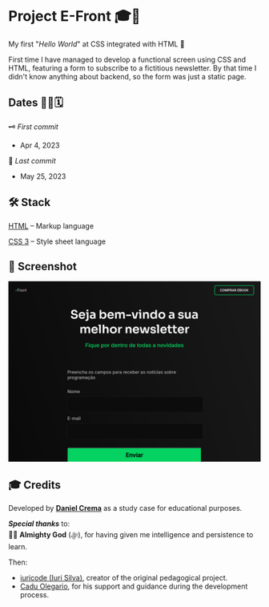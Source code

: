 # Project E-Front 🎓🚀
My first "*Hello World*" at CSS integrated with HTML 🎉

First time I have managed to develop a functional screen using CSS and HTML, featuring a form to subscribe to a fictitious newsletter. By that time I didn't know anything about backend, so the form was just a static page.

## Dates 👨‍💻🗓️
🗝️ *First commit*

- Apr 4, 2023

🔐 *Last commit*
- May 25, 2023

## 🛠️ Stack
[HTML](https://html.spec.whatwg.org/multipage/) – Markup language

[CSS 3](https://www.python.org) – Style sheet language

## 📸 Screenshot
![Project Screenshot](./screenshot.png)

## 🎓 Credits
Developed by [**Daniel Crema**](https://github.com/DanielCrema) as a study case for educational purposes.

***Special thanks*** to:  
🕋🤲 **Almighty God** (ﷻ), for having given me intelligence and persistence to learn.

Then:
- [iuricode (Iuri Silva)](https://github.com/iuricode), creator of the original pedagogical project.
- [Cadu Olegario](https://github.com/CaduOlegario), for his support and guidance during the development process.